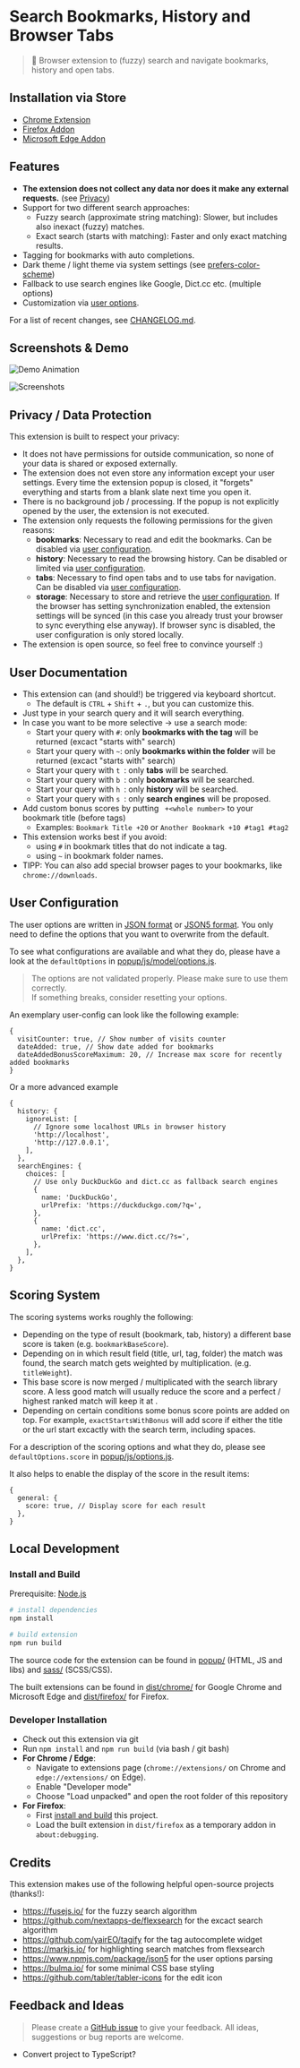 # Search Bookmarks, History and Browser Tabs

> 🔎 Browser extension to (fuzzy) search and navigate bookmarks, history and open tabs.

## Installation via Store

- [Chrome Extension](https://chrome.google.com/webstore/detail/tabs-bookmark-and-history/cofpegcepiccpobikjoddpmmocficdjj?hl=en-GB&authuser=0)
- [Firefox Addon](https://addons.mozilla.org/en-US/firefox/addon/search-tabs-bookmarks-history/)
- [Microsoft Edge Addon](https://microsoftedge.microsoft.com/addons/detail/search-tabs-bookmarks-an/ldmbegkendnchhjppahaadhhakgfbfpo)

## Features

- **The extension does not collect any data nor does it make any external requests.** (see [Privacy](#privacy--data-protection))
- Support for two different search approaches:
  - Fuzzy search (approximate string matching): Slower, but includes also inexact (fuzzy) matches.
  - Exact search (starts with matching): Faster and only exact matching results.
- Tagging for bookmarks with auto completions.
- Dark theme / light theme via system settings (see [prefers-color-scheme](https://developer.mozilla.org/en-US/docs/Web/CSS/@media/prefers-color-scheme))
- Fallback to use search engines like Google, Dict.cc etc. (multiple options)
- Customization via [user options](#user-configuration).

For a list of recent changes, see [CHANGELOG.md](./CHANGELOG.md).

## Screenshots & Demo

![Demo Animation](/images/bookmark-and-history-search.gif 'Demo Animation')

![Screenshots](/images/bookmark-and-history-search-screenshots.png 'Screenshots')

## Privacy / Data Protection

This extension is built to respect your privacy:

- It does not have permissions for outside communication, so none of your data is shared or exposed externally.
- The extension does not even store any information except your user settings.
  Every time the extension popup is closed, it "forgets" everything and starts from a blank slate next time you open it.
- There is no background job / processing. If the popup is not explicitly opened by the user, the extension is not executed.
- The extension only requests the following permissions for the given reasons:
  - **bookmarks**: Necessary to read and edit the bookmarks. Can be disabled via [user configuration](#user-configuration).
  - **history**: Necessary to read the browsing history. Can be disabled or limited via [user configuration](#user-configuration).
  - **tabs**: Necessary to find open tabs and to use tabs for navigation. Can be disabled via [user configuration](#user-configuration).
  - **storage**: Necessary to store and retrieve the [user configuration](#user-configuration).
    If the browser has setting synchronization enabled, the extension settings will be synced (in this case you already trust your browser to sync everything else anyway).
    If browser sync is disabled, the user configuration is only stored locally.
- The extension is open source, so feel free to convince yourself :)

## User Documentation

- This extension can (and should!) be triggered via keyboard shortcut.
  - The default is `CTRL` + `Shift` + `.`, but you can customize this.
- Just type in your search query and it will search everything.
- In case you want to be more selective -> use a search mode:
  - Start your query with `#`: only **bookmarks with the tag** will be returned (excact "starts with" search)
  - Start your query with `~`: only **bookmarks within the folder** will be returned (excact "starts with" search)
  - Start your query with `t `: only **tabs** will be searched.
  - Start your query with `b `: only **bookmarks** will be searched.
  - Start your query with `h `: only **history** will be searched.
  - Start your query with `s `: only **search engines** will be proposed.
- Add custom bonus scores by putting ` +<whole number>` to your bookmark title (before tags)
  - Examples: `Bookmark Title +20` or `Another Bookmark +10 #tag1 #tag2`
- This extension works best if you avoid:
  - using `#` in bookmark titles that do not indicate a tag.
  - using `~` in bookmark folder names.
- TIPP: You can also add special browser pages to your bookmarks, like `chrome://downloads`.

## User Configuration

The user options are written in [JSON format](https://en.wikipedia.org/wiki/JSON) or [JSON5 format](https://json5.org/).
You only need to define the options that you want to overwrite from the default.

To see what configurations are available and what they do, please have a look at the `defaultOptions` in [popup/js/model/options.js](popup/js/model/options.js).

> The options are not validated properly. Please make sure to use them correctly.<br/>
> If something breaks, consider resetting your options.

An exemplary user-config can look like the following example:

```json5
{
  visitCounter: true, // Show number of visits counter
  dateAdded: true, // Show date added for bookmarks
  dateAddedBonusScoreMaximum: 20, // Increase max score for recently added bookmarks
}
```

Or a more advanced example

```json5
{
  history: {
    ignoreList: [
      // Ignore some localhost URLs in browser history
      'http://localhost',
      'http://127.0.0.1',
    ],
  },
  searchEngines: {
    choices: [
      // Use only DuckDuckGo and dict.cc as fallback search engines
      {
        name: 'DuckDuckGo',
        urlPrefix: 'https://duckduckgo.com/?q=',
      },
      {
        name: 'dict.cc',
        urlPrefix: 'https://www.dict.cc/?s=',
      },
    ],
  },
}
```

## Scoring System

The scoring systems works roughly the following:

- Depending on the type of result (bookmark, tab, history) a different base score is taken (e.g. `bookmarkBaseScore`).
- Depending on in which result field (title, url, tag, folder) the match was found, the search match gets weighted by multiplication. (e.g. `titleWeight`).
- This base score is now merged / multiplicated with the search library score. A less good match will usually reduce the score and a perfect / highest ranked match will keep it at .
- Depending on certain conditions some bonus score points are added on top. For example, `exactStartsWithBonus` will add score if either the title or the url start excactly with the search term, including spaces.

For a description of the scoring options and what they do, please see `defaultOptions.score` in [popup/js/options.js](popup/js/options.js).

It also helps to enable the display of the score in the result items:

```json5
{
  general: {
    score: true, // Display score for each result
  },
}
```

## Local Development

### Install and Build

Prerequisite: [Node.js](https://nodejs.org/en/)

```sh
# install dependencies
npm install

# build extension
npm run build
```

The source code for the extension can be found in [popup/](popup/) (HTML, JS and libs) and [sass/](sass/) (SCSS/CSS).

The built extensions can be found in [dist/chrome/](dist/chrome/) for Google Chrome and Microsoft Edge and [dist/firefox/](dist/firefox/) for Firefox.

### Developer Installation

- Check out this extension via git
- Run `npm install` and `npm run build` (via bash / git bash)
- **For Chrome / Edge**:
  - Navigate to extensions page (`chrome://extensions/` on Chrome and `edge://extensions/` on Edge).
  - Enable "Developer mode"
  - Choose "Load unpacked" and open the root folder of this repository
- **For Firefox**:
  - First [install and build](#install-and-build) this project.
  - Load the built extension in `dist/firefox` as a temporary addon in `about:debugging`.

## Credits

This extension makes use of the following helpful open-source projects (thanks!):

- https://fusejs.io/ for the fuzzy search algorithm
- https://github.com/nextapps-de/flexsearch for the excact search algorithm
- https://github.com/yairEO/tagify for the tag autocomplete widget
- https://markjs.io/ for highlighting search matches from flexsearch
- https://www.npmjs.com/package/json5 for the user options parsing
- https://bulma.io/ for some minimal CSS base styling
- https://github.com/tabler/tabler-icons for the edit icon

## Feedback and Ideas

> Please create a [GitHub issue](https://github.com/Fannon/search-tabs-bookmarks-and-history/issues) to give your feedback.
> All ideas, suggestions or bug reports are welcome.

- Convert project to TypeScript?
